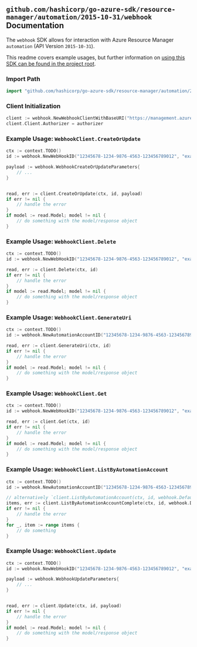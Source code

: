 
## `github.com/hashicorp/go-azure-sdk/resource-manager/automation/2015-10-31/webhook` Documentation

The `webhook` SDK allows for interaction with Azure Resource Manager `automation` (API Version `2015-10-31`).

This readme covers example usages, but further information on [using this SDK can be found in the project root](https://github.com/hashicorp/go-azure-sdk/tree/main/docs).

### Import Path

```go
import "github.com/hashicorp/go-azure-sdk/resource-manager/automation/2015-10-31/webhook"
```


### Client Initialization

```go
client := webhook.NewWebhookClientWithBaseURI("https://management.azure.com")
client.Client.Authorizer = authorizer
```


### Example Usage: `WebhookClient.CreateOrUpdate`

```go
ctx := context.TODO()
id := webhook.NewWebHookID("12345678-1234-9876-4563-123456789012", "example-resource-group", "automationAccountName", "webHookName")

payload := webhook.WebhookCreateOrUpdateParameters{
	// ...
}


read, err := client.CreateOrUpdate(ctx, id, payload)
if err != nil {
	// handle the error
}
if model := read.Model; model != nil {
	// do something with the model/response object
}
```


### Example Usage: `WebhookClient.Delete`

```go
ctx := context.TODO()
id := webhook.NewWebHookID("12345678-1234-9876-4563-123456789012", "example-resource-group", "automationAccountName", "webHookName")

read, err := client.Delete(ctx, id)
if err != nil {
	// handle the error
}
if model := read.Model; model != nil {
	// do something with the model/response object
}
```


### Example Usage: `WebhookClient.GenerateUri`

```go
ctx := context.TODO()
id := webhook.NewAutomationAccountID("12345678-1234-9876-4563-123456789012", "example-resource-group", "automationAccountName")

read, err := client.GenerateUri(ctx, id)
if err != nil {
	// handle the error
}
if model := read.Model; model != nil {
	// do something with the model/response object
}
```


### Example Usage: `WebhookClient.Get`

```go
ctx := context.TODO()
id := webhook.NewWebHookID("12345678-1234-9876-4563-123456789012", "example-resource-group", "automationAccountName", "webHookName")

read, err := client.Get(ctx, id)
if err != nil {
	// handle the error
}
if model := read.Model; model != nil {
	// do something with the model/response object
}
```


### Example Usage: `WebhookClient.ListByAutomationAccount`

```go
ctx := context.TODO()
id := webhook.NewAutomationAccountID("12345678-1234-9876-4563-123456789012", "example-resource-group", "automationAccountName")

// alternatively `client.ListByAutomationAccount(ctx, id, webhook.DefaultListByAutomationAccountOperationOptions())` can be used to do batched pagination
items, err := client.ListByAutomationAccountComplete(ctx, id, webhook.DefaultListByAutomationAccountOperationOptions())
if err != nil {
	// handle the error
}
for _, item := range items {
	// do something
}
```


### Example Usage: `WebhookClient.Update`

```go
ctx := context.TODO()
id := webhook.NewWebHookID("12345678-1234-9876-4563-123456789012", "example-resource-group", "automationAccountName", "webHookName")

payload := webhook.WebhookUpdateParameters{
	// ...
}


read, err := client.Update(ctx, id, payload)
if err != nil {
	// handle the error
}
if model := read.Model; model != nil {
	// do something with the model/response object
}
```
